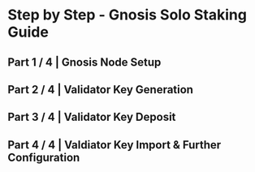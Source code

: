 # Step by Step - Gnosis Solo Staking Guide


## Part 1 / 4 | Gnosis Node Setup


## Part 2 / 4 | Validator Key Generation 


## Part 3 / 4 | Validator Key Deposit 


## Part 4 / 4 | Valdiator Key Import & Further Configuration
